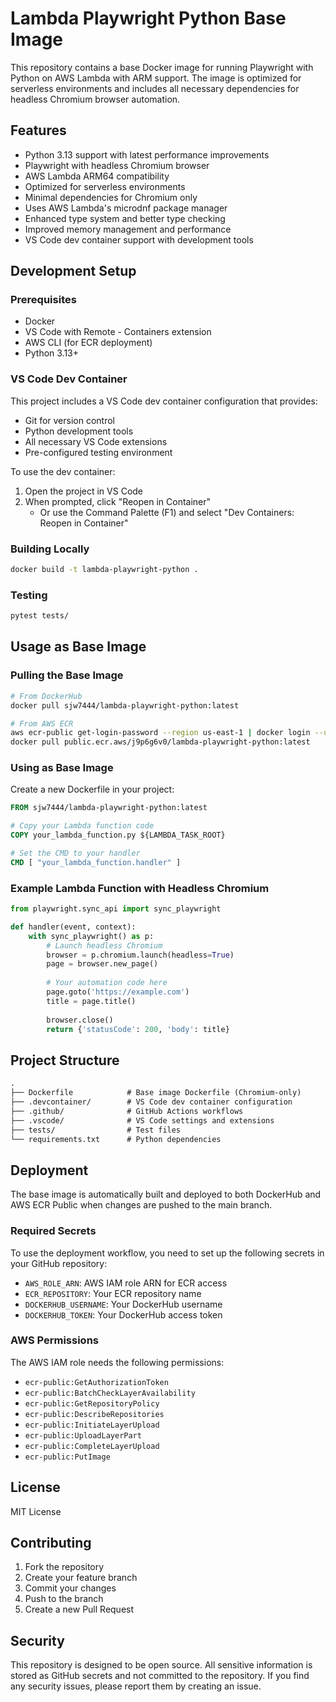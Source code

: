 # Lambda Playwright Python Base Image

This repository contains a base Docker image for running Playwright with Python on AWS Lambda with ARM support. The image is optimized for serverless environments and includes all necessary dependencies for headless Chromium browser automation.

## Features

- Python 3.13 support with latest performance improvements
- Playwright with headless Chromium browser
- AWS Lambda ARM64 compatibility
- Optimized for serverless environments
- Minimal dependencies for Chromium only
- Uses AWS Lambda's microdnf package manager
- Enhanced type system and better type checking
- Improved memory management and performance
- VS Code dev container support with development tools

## Development Setup

### Prerequisites

- Docker
- VS Code with Remote - Containers extension
- AWS CLI (for ECR deployment)
- Python 3.13+

### VS Code Dev Container

This project includes a VS Code dev container configuration that provides:
- Git for version control
- Python development tools
- All necessary VS Code extensions
- Pre-configured testing environment

To use the dev container:
1. Open the project in VS Code
2. When prompted, click "Reopen in Container"
   - Or use the Command Palette (F1) and select "Dev Containers: Reopen in Container"

### Building Locally

```bash
docker build -t lambda-playwright-python .
```

### Testing

```bash
pytest tests/
```

## Usage as Base Image

### Pulling the Base Image

```bash
# From DockerHub
docker pull sjw7444/lambda-playwright-python:latest

# From AWS ECR
aws ecr-public get-login-password --region us-east-1 | docker login --username AWS --password-stdin public.ecr.aws/j9p6g6v0/lambda-playwright-python
docker pull public.ecr.aws/j9p6g6v0/lambda-playwright-python:latest
```

### Using as Base Image

Create a new Dockerfile in your project:

```dockerfile
FROM sjw7444/lambda-playwright-python:latest

# Copy your Lambda function code
COPY your_lambda_function.py ${LAMBDA_TASK_ROOT}

# Set the CMD to your handler
CMD [ "your_lambda_function.handler" ]
```

### Example Lambda Function with Headless Chromium

```python
from playwright.sync_api import sync_playwright

def handler(event, context):
    with sync_playwright() as p:
        # Launch headless Chromium
        browser = p.chromium.launch(headless=True)
        page = browser.new_page()
        
        # Your automation code here
        page.goto('https://example.com')
        title = page.title()
        
        browser.close()
        return {'statusCode': 200, 'body': title}
```

## Project Structure

```txt
.
├── Dockerfile            # Base image Dockerfile (Chromium-only)
├── .devcontainer/        # VS Code dev container configuration
├── .github/              # GitHub Actions workflows
├── .vscode/              # VS Code settings and extensions
├── tests/                # Test files
└── requirements.txt      # Python dependencies
```

## Deployment

The base image is automatically built and deployed to both DockerHub and AWS ECR Public when changes are pushed to the main branch.

### Required Secrets

To use the deployment workflow, you need to set up the following secrets in your GitHub repository:

- `AWS_ROLE_ARN`: AWS IAM role ARN for ECR access
- `ECR_REPOSITORY`: Your ECR repository name
- `DOCKERHUB_USERNAME`: Your DockerHub username
- `DOCKERHUB_TOKEN`: Your DockerHub access token

### AWS Permissions

The AWS IAM role needs the following permissions:
- `ecr-public:GetAuthorizationToken`
- `ecr-public:BatchCheckLayerAvailability`
- `ecr-public:GetRepositoryPolicy`
- `ecr-public:DescribeRepositories`
- `ecr-public:InitiateLayerUpload`
- `ecr-public:UploadLayerPart`
- `ecr-public:CompleteLayerUpload`
- `ecr-public:PutImage`

## License

MIT License

## Contributing

1. Fork the repository
2. Create your feature branch
3. Commit your changes
4. Push to the branch
5. Create a new Pull Request

## Security

This repository is designed to be open source. All sensitive information is stored as GitHub secrets and not committed to the repository. If you find any security issues, please report them by creating an issue.

